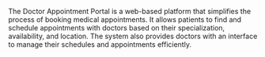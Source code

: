 The Doctor Appointment Portal is a web-based platform that simplifies the process of booking medical appointments. It allows patients to find and schedule appointments with doctors based on their specialization, availability, and location. The system also provides doctors with an interface to manage their schedules and appointments efficiently.
